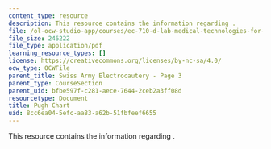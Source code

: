 ```yaml
---
content_type: resource
description: This resource contains the information regarding .
file: /ol-ocw-studio-app/courses/ec-710-d-lab-medical-technologies-for-the-developing-world-spring-2010/8cc6ea045efcaa83a62b51fbfeef6655_MITEC_710S10_SArm_ElecPC.pdf
file_size: 246222
file_type: application/pdf
learning_resource_types: []
license: https://creativecommons.org/licenses/by-nc-sa/4.0/
ocw_type: OCWFile
parent_title: Swiss Army Electrocautery - Page 3
parent_type: CourseSection
parent_uid: bfbe597f-c281-aece-7644-2ceb2a3ff08d
resourcetype: Document
title: Pugh Chart
uid: 8cc6ea04-5efc-aa83-a62b-51fbfeef6655
---
```

This resource contains the information regarding .